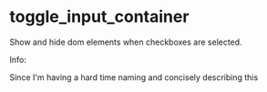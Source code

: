toggle_input_container
======================

Show and hide dom elements when checkboxes are selected.

Info:

Since I'm having a hard time naming and concisely describing this


